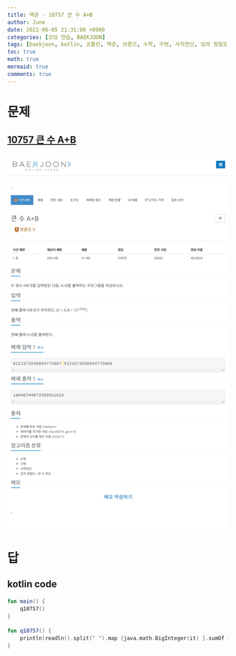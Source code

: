```yaml
---
title: 백준 - 10757 큰 수 A+B
author: June
date: 2022-06-05 21:31:00 +0900
categories: [코딩 연습, BAEKJOON]
tags: [baekjoon, kotlin, 코틀린, 백준, 브론즈, 수학, 구현, 사칙연산, 임의 정밀도, 큰 수 연산]
toc: true
math: true
mermaid: true
comments: true
---
```

# 문제
## [10757 큰 수 A+B](https://www.acmicpc.net/problem/10757)
## ![screencapture](/posts/coding-practice/baekjoon/screencapture-acmicpc-net-problem-10757.png)

# 답
## kotlin code
```kotlin
fun main() {
    q10757()
}

fun q10757() {
    println(readln().split(" ").map {java.math.BigInteger(it) }.sumOf { it })
}
```